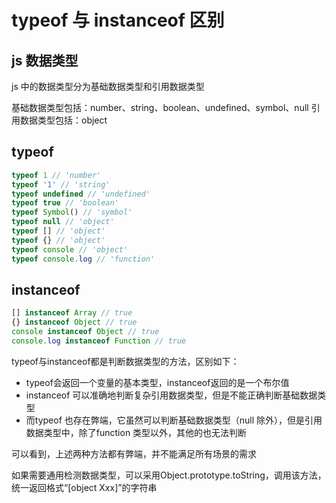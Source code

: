 # typeof 与 instanceof 区别

## js 数据类型

js 中的数据类型分为基础数据类型和引用数据类型

基础数据类型包括：number、string、boolean、undefined、symbol、null
引用数据类型包括：object

## typeof

```js
typeof 1 // 'number'
typeof '1' // 'string'
typeof undefined // 'undefined'
typeof true // 'boolean'
typeof Symbol() // 'symbol'
typeof null // 'object'
typeof [] // 'object'
typeof {} // 'object'
typeof console // 'object'
typeof console.log // 'function'
```

## instanceof

```js
[] instanceof Array // true
{} instanceof Object // true
console instanceof Object // true
console.log instanceof Function // true
```

typeof与instanceof都是判断数据类型的方法，区别如下：

- typeof会返回一个变量的基本类型，instanceof返回的是一个布尔值
- instanceof 可以准确地判断复杂引用数据类型，但是不能正确判断基础数据类型
- 而typeof 也存在弊端，它虽然可以判断基础数据类型（null 除外），但是引用数据类型中，除了function 类型以外，其他的也无法判断

可以看到，上述两种方法都有弊端，并不能满足所有场景的需求

如果需要通用检测数据类型，可以采用Object.prototype.toString，调用该方法，统一返回格式“[object Xxx]”的字符串